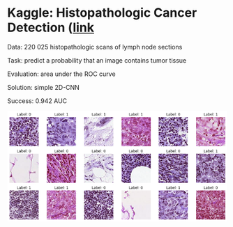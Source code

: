 # Kaggle: Histopathologic Cancer Detection ([link](https://www.kaggle.com/c/histopathologic-cancer-detection/overview)

Data: 220 025 histopathologic scans of lymph node sections

Task: predict a probability that an image contains tumor tissue 

Evaluation: area under the ROC curve

Solution: simple 2D-CNN

Success: 0.942 AUC

![](images.png)
